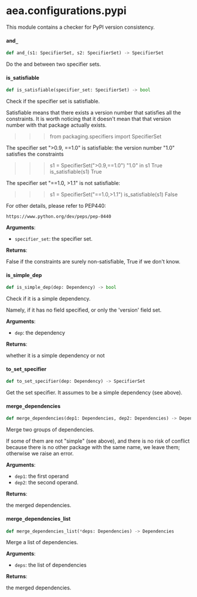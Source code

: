 <a id="aea.configurations.pypi"></a>

# aea.configurations.pypi

This module contains a checker for PyPI version consistency.

<a id="aea.configurations.pypi.and_"></a>

#### and`_`

```python
def and_(s1: SpecifierSet, s2: SpecifierSet) -> SpecifierSet
```

Do the and between two specifier sets.

<a id="aea.configurations.pypi.is_satisfiable"></a>

#### is`_`satisfiable

```python
def is_satisfiable(specifier_set: SpecifierSet) -> bool
```

Check if the specifier set is satisfiable.

Satisfiable means that there exists a version number
that satisfies all the constraints. It is worth
noticing that it doesn't mean that that version
number with that package actually exists.

>>> from packaging.specifiers import SpecifierSet

The specifier set ">0.9, ==1.0" is satisfiable:
the version number "1.0" satisfies the constraints

>>> s1 = SpecifierSet(">0.9,==1.0")
>>> "1.0" in s1
True
>>> is_satisfiable(s1)
True

The specifier set "==1.0, >1.1" is not satisfiable:

>>> s1 = SpecifierSet("==1.0,>1.1")
>>> is_satisfiable(s1)
False

For other details, please refer to PEP440:

    https://www.python.org/dev/peps/pep-0440

**Arguments**:

- `specifier_set`: the specifier set.

**Returns**:

False if the constraints are surely non-satisfiable, True if we don't know.

<a id="aea.configurations.pypi.is_simple_dep"></a>

#### is`_`simple`_`dep

```python
def is_simple_dep(dep: Dependency) -> bool
```

Check if it is a simple dependency.

Namely, if it has no field specified, or only the 'version' field set.

**Arguments**:

- `dep`: the dependency

**Returns**:

whether it is a simple dependency or not

<a id="aea.configurations.pypi.to_set_specifier"></a>

#### to`_`set`_`specifier

```python
def to_set_specifier(dep: Dependency) -> SpecifierSet
```

Get the set specifier. It assumes to be a simple dependency (see above).

<a id="aea.configurations.pypi.merge_dependencies"></a>

#### merge`_`dependencies

```python
def merge_dependencies(dep1: Dependencies, dep2: Dependencies) -> Dependencies
```

Merge two groups of dependencies.

If some of them are not "simple" (see above), and there is no risk
  of conflict because there is no other package with the same name,
  we leave them; otherwise we raise an error.

**Arguments**:

- `dep1`: the first operand
- `dep2`: the second operand.

**Returns**:

the merged dependencies.

<a id="aea.configurations.pypi.merge_dependencies_list"></a>

#### merge`_`dependencies`_`list

```python
def merge_dependencies_list(*deps: Dependencies) -> Dependencies
```

Merge a list of dependencies.

**Arguments**:

- `deps`: the list of dependencies

**Returns**:

the merged dependencies.

